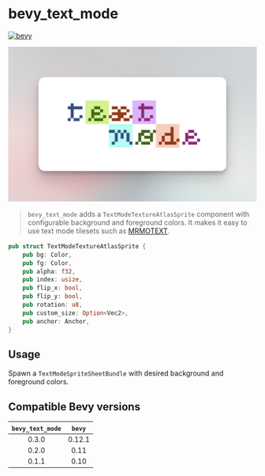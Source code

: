 # bevy_text_mode

[![bevy](https://img.shields.io/badge/bevy-v0.10.0-blue.svg)](https://github.com/bevyengine/bevy)

<p align="center">
    <img src="https://raw.githubusercontent.com/yopox/bevy_text_mode/main/assets/promo.png" />
</p>

> `bevy_text_mode` adds a `TextModeTextureAtlasSprite` component with configurable background and foreground colors.
It makes it easy to use text mode tilesets such as [MRMOTEXT](https://mrmotarius.itch.io/mrmotext).

```rust
pub struct TextModeTextureAtlasSprite {
    pub bg: Color,
    pub fg: Color,
    pub alpha: f32,
    pub index: usize,
    pub flip_x: bool,
    pub flip_y: bool,
    pub rotation: u8,
    pub custom_size: Option<Vec2>,
    pub anchor: Anchor,
}
```

## Usage

Spawn a `TextModeSpriteSheetBundle` with desired background and foreground colors.

## Compatible Bevy versions

| `bevy_text_mode` | `bevy` |
|:----------------:|:------:|
|      0.3.0       | 0.12.1 |
|      0.2.0       |  0.11  |
|      0.1.1       |  0.10  |
